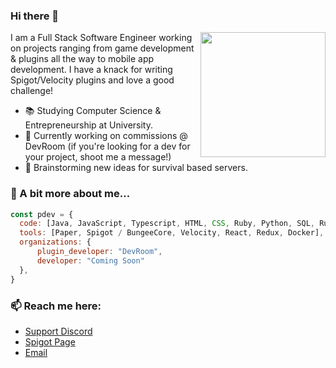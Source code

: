 ### Hi there 👋
<img align='right' src='https://www.spigotmc.org/data/avatars/l/1379/1379584.jpg?1643825689' width='200'/>
<p>I am a Full Stack Software Engineer working on projects ranging from game development & plugins all the way to mobile app development. I have a knack for writing Spigot/Velocity plugins and love a good challenge!</p>

- 📚 Studying Computer Science & Entrepreneurship at University.
- 🔭 Currently working on commissions @ DevRoom (if you're looking for a dev for your project, shoot me a message!)
- 💬 Brainstorming new ideas for survival based servers.

### 📝 A bit more about me...
```javascript
const pdev = {
  code: [Java, JavaScript, Typescript, HTML, CSS, Ruby, Python, SQL, Rust],
  tools: [Paper, Spigot / BungeeCore, Velocity, React, Redux, Docker],
  organizations: {
      plugin_developer: "DevRoom",
      developer: "Coming Soon"
  },
}     
```

### 📫 Reach me here:
- [Support Discord](https://discord.gg/G4ve2yWhC6)
- [Spigot Page](https://www.spigotmc.org/members/pdev.1379584/)
- [Email](mailto:pjv99dev@gmail.com)
